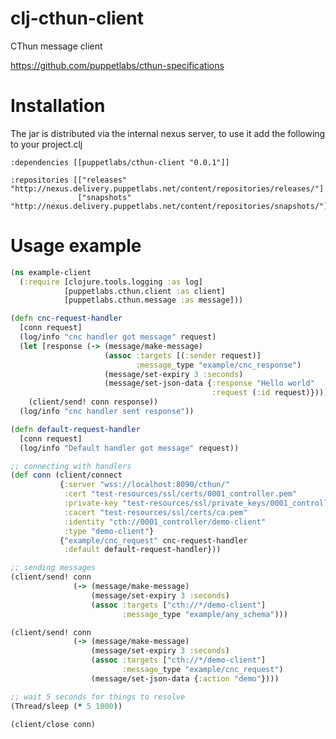 # clj-cthun-client

CThun message client

https://github.com/puppetlabs/cthun-specifications


# Installation

The jar is distributed via the internal nexus server, to use it add
the following to your project.clj

    :dependencies [[puppetlabs/cthun-client "0.0.1"]]

    :repositories [["releases" "http://nexus.delivery.puppetlabs.net/content/repositories/releases/"]
                   ["snapshots" "http://nexus.delivery.puppetlabs.net/content/repositories/snapshots/"]]

# Usage example

```clojure
(ns example-client
  (:require [clojure.tools.logging :as log]
            [puppetlabs.cthun.client :as client]
            [puppetlabs.cthun.message :as message]))

(defn cnc-request-handler
  [conn request]
  (log/info "cnc handler got message" request)
  (let [response (-> (message/make-message)
                     (assoc :targets [(:sender request)]
                            :message_type "example/cnc_response")
                     (message/set-expiry 3 :seconds)
                     (message/set-json-data {:response "Hello world"
                                             :request (:id request)}))]
    (client/send! conn response))
  (log/info "cnc handler sent response"))

(defn default-request-handler
  [conn request]
  (log/info "Default handler got message" request))

;; connecting with handlers
(def conn (client/connect
           {:server "wss://localhost:8090/cthun/"
            :cert "test-resources/ssl/certs/0001_controller.pem"
            :private-key "test-resources/ssl/private_keys/0001_controller.pem"
            :cacert "test-resources/ssl/certs/ca.pem"
            :identity "cth://0001_controller/demo-client"
            :type "demo-client"}
           {"example/cnc_request" cnc-request-handler
            :default default-request-handler}))

;; sending messages
(client/send! conn
              (-> (message/make-message)
                  (message/set-expiry 3 :seconds)
                  (assoc :targets ["cth://*/demo-client"]
                         :message_type "example/any_schema")))

(client/send! conn
              (-> (message/make-message)
                  (message/set-expiry 3 :seconds)
                  (assoc :targets ["cth://*/demo-client"]
                         :message_type "example/cnc_request")
                  (message/set-json-data {:action "demo"})))

;; wait 5 seconds for things to resolve
(Thread/sleep (* 5 1000))

(client/close conn)
```
